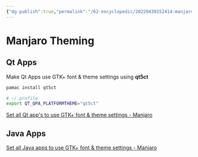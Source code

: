 ```yaml
---
{"dg-publish":true,"permalink":"/62-encyclopedic/20220430152414-manjaro-theming/","dgHomeLink":true,"dgPassFrontmatter":false}
---
```



# Manjaro Theming

## Qt Apps

Make Qt Apps use GTK+ font & theme settings using **qt5ct**

```bash
pamac install qt5ct
```

```bash
# ~/.profile
export QT_QPA_PLATFORMTHEME="qt5ct"
```

[Set all Qt app's to use GTK+ font & theme settings - Manjaro](https://wiki.manjaro.org/index.php/Set_all_Qt_app%27s_to_use_GTK%2B_font_%26_theme_settings)

## Java Apps

[Set all Java apps to use GTK+ font & theme settings - Manjaro](https://wiki.manjaro.org/index.php/Set_all_Java_apps_to_use_GTK%2B_font_%26_theme_settings)
